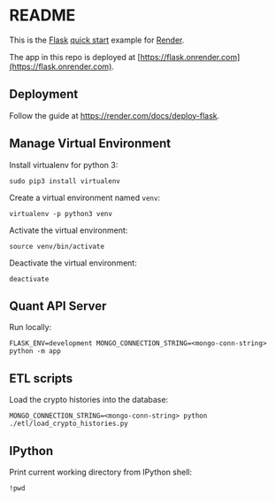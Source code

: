 # README

This is the [Flask](http://flask.pocoo.org/) [quick start](http://flask.pocoo.org/docs/1.0/quickstart/#a-minimal-application) example for [Render](https://render.com).

The app in this repo is deployed at [https://flask.onrender.com](https://flask.onrender.com).

## Deployment

Follow the guide at https://render.com/docs/deploy-flask.

## Manage Virtual Environment

Install virtualenv for python 3:

```
sudo pip3 install virtualenv
```

Create a virtual environment named `venv`:

```
virtualenv -p python3 venv
```

Activate the virtual environment:

```
source venv/bin/activate
```

Deactivate the virtual environment:

```
deactivate
```

## Quant API Server

Run locally:

```
FLASK_ENV=development MONGO_CONNECTION_STRING=<mongo-conn-string> python -m app
```

## ETL scripts

Load the crypto histories into the database:

```
MONGO_CONNECTION_STRING=<mongo-conn-string> python ./etl/load_crypto_histories.py
```

## IPython

Print current working directory from IPython shell:

```
!pwd
```
